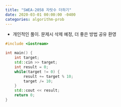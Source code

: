 ```yaml
---
title: "SWEA-2058 자릿수 더하기"
date: 2020-03-01 00:00:00 -0400
categories: algorithm-prob
---
```


* 개인적인 풀이. 문제시 삭제 예정, 더 좋은 방법 공유 환영

```cpp
#include <iostream>

int main() {
	int target;
    std::cin >> target;
    int result = 0;
    while(target != 0) {
    	result += target % 10;
        target /= 10;
    }
    std::cout << result;
	return 0;
}
```